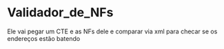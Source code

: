 # Validador_de_NFs
Ele vai pegar um CTE e as NFs dele e comparar via xml para checar se os endereços estão batendo
